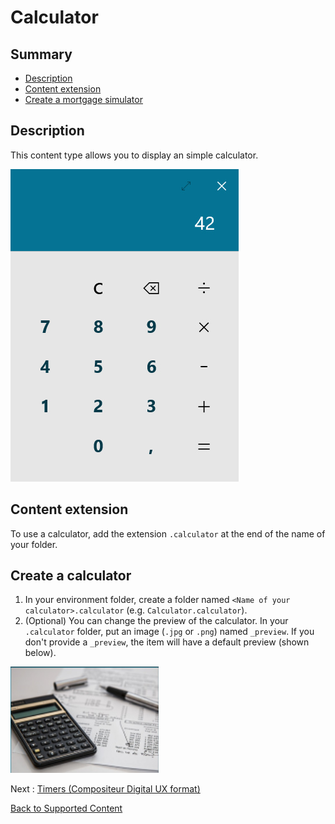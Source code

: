 # Calculator

## Summary
* [Description](#description)
* [Content extension](#content-extension)
* [Create a mortgage simulator](#create-a-calculator)

## Description

This content type allows you to display an simple calculator.

![Calculator](../../img/content_calculator.jpg)

## Content extension

To use a calculator, add the extension `.calculator` at the end of the name of your folder.

## Create a calculator

1. In your environment folder, create a folder named `<Name of your calculator>.calculator` (e.g. `Calculator.calculator`).
1. (Optional) You can change the preview of the calculator. In your `.calculator` folder, put an image (`.jpg` or `.png`) named `_preview`. If you don't provide a `_preview`, the item will have a default preview (shown below).

![Calculator preview](../../img/content_calculator_preview.jpg)

Next : [Timers (Compositeur Digital UX format)](timers.md)

[Back to Supported Content](index.md)
